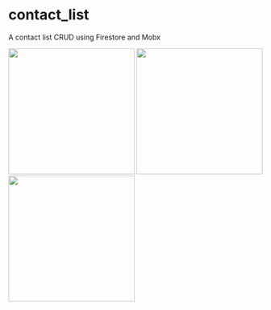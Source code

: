 # contact_list

A contact list CRUD using Firestore and Mobx

<div>
  <img src="https://user-images.githubusercontent.com/20539985/82387933-ae237380-9a0e-11ea-9820-a3cb4575852f.png" width="250"/>
  <img src="https://user-images.githubusercontent.com/20539985/82387939-af54a080-9a0e-11ea-9969-32e40e482739.png" width="250"/>
  <img src="https://user-images.githubusercontent.com/20539985/82387943-b085cd80-9a0e-11ea-8e7c-0f2fde15cbaa.png" width="250"/>
</div>

